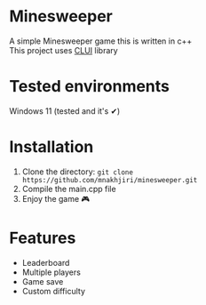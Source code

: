 # Minesweeper
A simple Minesweeper game this is written in c++</br >
This project uses [CLUI](https://github.com/SBU-CE/clui) library 
# Tested environments
Windows 11 (tested and it's  ✔)
# Installation
1. Clone the directory:
`git clone https://github.com/mnakhjiri/minesweeper.git`
2. Compile the main.cpp file
3. Enjoy the game  🎮
# Features
* Leaderboard
* Multiple players
* Game save
* Custom difficulty


